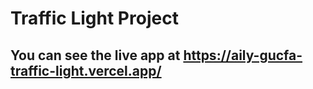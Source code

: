 # Traffic Light Project

## You can see the live app at https://aily-gucfa-traffic-light.vercel.app/
